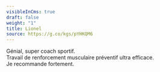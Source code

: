 ```yaml
---
visibleInCms: true
draft: false
weight: "1"
title: Lionel
source: https://g.co/kgs/pYHKQM6
---
```

Génial, super coach sportif.\
Travail de renforcement musculaire préventif ultra efficace. \
Je recommande fortement.